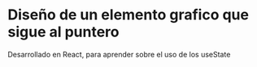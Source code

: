 <h1>Diseño de un elemento grafico que sigue al puntero</h1>
Desarrollado en React, para aprender sobre el uso de los useState
